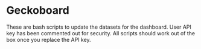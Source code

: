 # Geckoboard
These are bash scripts to update the datasets for the dashboard. User API key has been commented out for security. All scripts should work out of the box once you replace the API key. 

